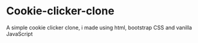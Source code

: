 # Cookie-clicker-clone
A simple cookie clicker clone, i made using html, bootstrap CSS and vanilla JavaScript

